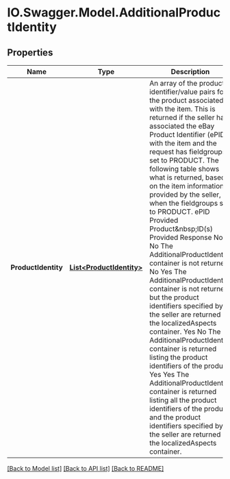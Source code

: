 # IO.Swagger.Model.AdditionalProductIdentity
## Properties

Name | Type | Description | Notes
------------ | ------------- | ------------- | -------------
**ProductIdentity** | [**List&lt;ProductIdentity&gt;**](ProductIdentity.md) | An array of the product identifier/value pairs for the product associated with the item. This is returned if the seller has associated the eBay Product Identifier (ePID) with the item and the request has fieldgroups set to PRODUCT. The following table shows what is returned, based on the item information provided by the seller, when the fieldgroups set to PRODUCT. ePID Provided Product&amp;nbsp;ID(s) Provided Response No No The AdditionalProductIdentity container is not returned. No Yes The AdditionalProductIdentity container is not returned but the product identifiers specified by the seller are returned in the localizedAspects container. Yes No The AdditionalProductIdentity container is returned listing the product identifiers of the product. Yes Yes The AdditionalProductIdentity container is returned listing all the product identifiers of the product and the product identifiers specified by the seller are returned in the localizedAspects container. | [optional] 

[[Back to Model list]](../README.md#documentation-for-models) [[Back to API list]](../README.md#documentation-for-api-endpoints) [[Back to README]](../README.md)

